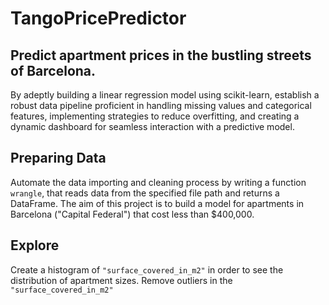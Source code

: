# TangoPricePredictor
## Predict apartment prices in the bustling streets of Barcelona. ##

By adeptly building a linear regression model using scikit-learn, establish a robust data pipeline proficient in handling missing values and categorical features, implementing strategies to reduce overfitting, and creating a dynamic dashboard for seamless interaction with a predictive model.

## Preparing Data
 Automate the data importing and cleaning process by writing a function `wrangle`, that reads data from the specified file path and returns a DataFrame.
 The aim of this project is to build a model for apartments in Barcelona ("Capital Federal") that cost less than $400,000.
 
 ## Explore
 Create a histogram of `"surface_covered_in_m2"` in order to see the distribution of apartment sizes.
 Remove outliers in the `"surface_covered_in_m2"`

